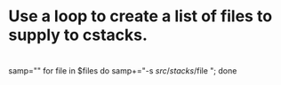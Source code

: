 # Use a loop to create a list of files to supply to cstacks.

# 

samp="" 
for file in $files 
do 
    samp+="-s $src/stacks/$file "; 
done 

